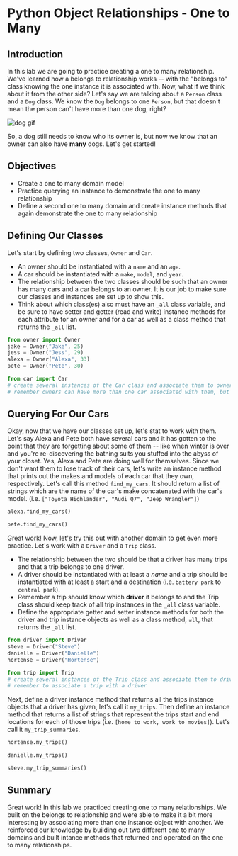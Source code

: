 
# Python Object Relationships - One to Many

## Introduction
In this lab we are going to practice creating a one to many relationship. We've learned how a belongs to relationship works -- with the "belongs to" class knowing the one instance it is associated with. Now, what if we think about it from the other side? Let's say we are talking about a `Person` class and a `Dog` class. We know the `Dog` belongs to one `Person`, but that doesn't mean the person can't have more than one dog, right?

![dog gif](https://s3.amazonaws.com/learn-verified/data-science-assets/two-dogs.gif)

So, a dog still needs to know who its owner is, but now we know that an owner can also have **many** dogs. Let's get started!

## Objectives
* Create a one to many domain model
* Practice querying an instance to demonstrate the one to many relationship
* Define a second one to many domain and create instance methods that again demonstrate the one to many relationship

## Defining Our Classes

Let's start by defining two classes, `Owner` and `Car`.
* An owner should be instantiated with a `name` and an `age`.
* A car should be instantiated with a `make`, `model`, and `year`.
* The relationship between the two classes should be such that an owner has many cars and a car belongs to an owner. It is our job to make sure our classes and instances are set up to show this.
* Think about which class(es) also must have an `_all` class variable, and be sure to have setter and getter (read and write) instance methods for each attribute for an owner and for a car as well as a class method that returns the `_all` list.


```python
from owner import Owner
jake = Owner("Jake", 25)
jess = Owner("Jess", 29)
alexa = Owner("Alexa", 33)
pete = Owner("Pete", 30)
```


```python
from car import Car
# create several instances of the Car class and associate them to owners.
# remember owners can have more than one car associated with them, but a car can only have one owner
```

## Querying For Our Cars

Okay, now that we have our classes set up, let's stat to work with them. Let's say Alexa and Pete both have several cars and it has gotten to the point that they are forgetting about some of them -- like when winter is over and you're re-discovering the bathing suits you stuffed into the abyss of your closet. Yes, Alexa and Pete are doing well for themselves.
Since we don't want them to lose track of their cars, let's write an instance method that prints out the makes and models of each car that they own, respectively. Let's call this method `find_my_cars`. It should return a list of strings which are the name of the car's make concatenated with the car's model. (i.e. `["Toyota Highlander", "Audi Q7", "Jeep Wrangler"]`)


```python
alexa.find_my_cars()
```


```python
pete.find_my_cars()
```

Great work! Now, let's try this out with another domain to get even more practice. Let's work with a `Driver` and a `Trip` class.
* The relationship between the two should be that a driver has many trips and that a trip belongs to one driver.
* A driver should be instantiated with at least a *name* and a trip should be instantiated with at least a start and a destination (i.e. `battery park` to `central park`).
* Remember a trip should know which **driver** it belongs to and the Trip class should keep track of all trip instances in the `_all` class variable.
* Define the appropriate getter and setter instance methods for both the driver and trip instance objects as well as a class method, `all`, that returns the `_all` list.


```python
from driver import Driver
steve = Driver("Steve")
danielle = Driver("Danielle")
hortense = Driver("Hortense")
```


```python
from trip import Trip
# create several instances of the Trip class and associate them to drivers.
# remember to associate a trip with a driver
```

Next, define a driver instance method that returns all the trips instance objects that a driver has given, let's call it `my_trips`. Then define an instance method that returns a list of strings that represent the trips start and end locations for each of those trips (i.e. `[home to work, work to movies]`). Let's call it `my_trip_summaries`.


```python
hortense.my_trips()
```


```python
danielle.my_trips()
```


```python
steve.my_trip_summaries()
```

## Summary
Great work! In this lab we practiced creating one to many relationships. We built on the belongs to relationship and were able to make it a bit more interesting by associating more than one instance object with another. We reinforced our knowledge by building out two different one to many domains and built intance methods that returned and operated on the one to many relationships.
